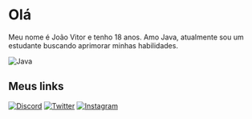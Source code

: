 # Olá

Meu nome é João Vitor e tenho 18 anos. Amo Java, atualmente sou um estudante buscando aprimorar minhas habilidades.

![Java](https://img.shields.io/badge/Java-000?style=for-the-badge&logo=java)
## Meus links

[![Discord](https://img.shields.io/badge/Discord-000?style=for-the-badge&logo=discord)](https://www.discord.com/in/ss_jooow/)
[![Twitter](https://img.shields.io/badge/Twitter-000?style=for-the-badge&logo=twitter)](https://twitter.com/jowynd)
[![Instagram](https://img.shields.io/badge/Instagram-000?style=for-the-badge&logo=instagram)](https://www.instagram.com/ijoao_v/)
